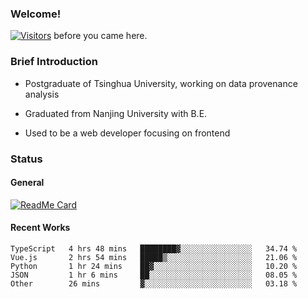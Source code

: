 ### Welcome!

[![Visitors](https://visitor-badge.laobi.icu/badge?page_id=HermitSun.HermitSun)]() before you came here.

### Brief Introduction

- Postgraduate of Tsinghua University, working on data provenance analysis

- Graduated from Nanjing University with B.E.

- Used to be a web developer focusing on frontend

### Status

#### General

[![ReadMe Card](https://github-readme-stats.hermitsun.vercel.app/api?username=HermitSun&count_private=true&show_icons=true)]()

#### Recent Works

<!--START_SECTION:waka-->
```text
TypeScript   4 hrs 48 mins   ████████▓░░░░░░░░░░░░░░░░   34.74 % 
Vue.js       2 hrs 54 mins   █████▒░░░░░░░░░░░░░░░░░░░   21.06 % 
Python       1 hr 24 mins    ██▓░░░░░░░░░░░░░░░░░░░░░░   10.20 % 
JSON         1 hr 6 mins     ██░░░░░░░░░░░░░░░░░░░░░░░   08.05 % 
Other        26 mins         ▓░░░░░░░░░░░░░░░░░░░░░░░░   03.18 % 
```
<!--END_SECTION:waka-->

